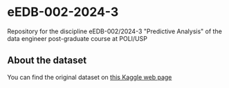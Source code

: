# eEDB-002-2024-3
Repository for the discipline eEDB-002/2024-3 "Predictive Analysis" of the data engineer post-graduate course at POLI/USP

## About the dataset
You can find the original dataset on [this Kaggle web page](https://www.kaggle.com/datasets/olistbr/brazilian-ecommerce)